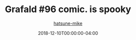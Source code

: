 ---
title: "Grafald #96 comic. is spooky"
type: "image"
date: 2018-12-10T00:00:00-04:00
draft: false
categories:
- comics
- collaborations
tags:
- grafald
image_path: "/projects/grafald/comics/img/2018/96.png"
alt_text: ""
is_subpage: true
author: "[hatsune-mike](https://cohost.org/hatsune-mike)"
---